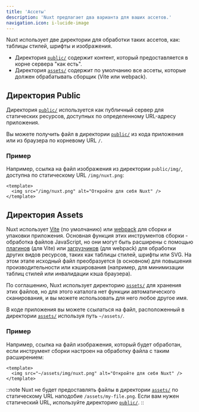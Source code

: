 ```yaml
---
title: 'Ассеты'
description: 'Nuxt предлагает два варианта для ваших ассетов.'
navigation.icon: i-lucide-image
---
```


Nuxt использует две директории для обработки таких ассетов, как: таблицы стилей, шрифты и изображения.

- Директория [`public/`](/docs/guide/directory-structure/public) содержит контент, который предоставляется в корне сервера "как есть".
- Директория [`assets/`](/docs/guide/directory-structure/assets) содержит по умолчанию все ассеты, которые должен обрабатывать сборщик (Vite или webpack).

## Директория Public

Директория [`public/`](/docs/guide/directory-structure/public) используется как публичный сервер для статических ресурсов, доступных по определенному URL-адресу приложения.

Вы можете получить файл в директории [`public/`](/docs/guide/directory-structure/public) из кода приложения или из браузера по корневому URL `/`.

### Пример

Например, ссылка на файл изображения из директории `public/img/`, доступна по статическому URL `/img/nuxt.png`:

```vue [app.vue]
<template>
  <img src="/img/nuxt.png" alt="Откройте для себя Nuxt" />
</template>
```

## Директория Assets

Nuxt использует [Vite](https://vite.dev/guide/assets.html) (по умолчанию) или [webpack](https://webpack.js.org/guides/asset-management) для сборки и упаковки приложения. Основная функция этих инструментов сборки - обработка файлов JavaScript, но они могут быть расширены с помощью [плагинов](https://vitejs.dev/plugins) (для Vite) или [загрузчиков](https://webpack.js.org/loaders) (для webpack) для обработки других видов ресурсов, таких как таблицы стилей, шрифты или SVG. На этом этапе исходный файл преобразуется (в основном) для повышения производительности или кэширования (например, для минимизации таблиц стилей или инвалидации кэша браузера).

По соглашению, Nuxt использует директорию [`assets/`](/docs/guide/directory-structure/assets) для хранения этих файлов, но для этого каталога нет функции автоматического сканирования, и вы можете использовать для него любое другое имя.

В коде приложения вы можете ссылаться на файл, расположенный в директории [`assets/`](/docs/guide/directory-structure/assets) используя путь `~/assets/`.

### Пример

Например, ссылка на файл изображения, который будет обработан, если инструмент сборки настроен на обработку файла с таким расширением:

```vue [app.vue]
<template>
  <img src="~/assets/img/nuxt.png" alt="Откройте для себя Nuxt" />
</template>
```

::note
Nuxt не будет предоставлять файлы в директории [`assets/`](/docs/guide/directory-structure/assets) по статическому URL наподобие `/assets/my-file.png`. Если вам нужен статический URL, используйте директорию [`public/`](#директория-public).
::

